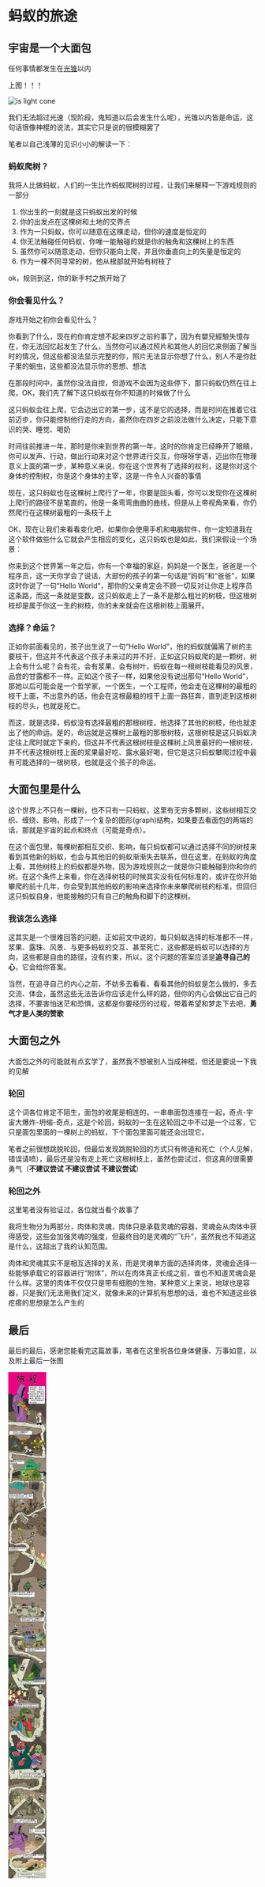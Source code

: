 # 蚂蚁的旅途

## 宇宙是一个大面包

<!-- ![ant climb tree](/public/png/ant-travel/ant-climb-tree-one.webp) -->

任何事情都发生在[光锥]()以内

上图！！！

![is light cone](/png/ant-travel/light-url.png)

我们无法超过光速（现阶段，鬼知道以后会发生什么呢），光锥以内皆是命运，这句话很像神棍的说法，其实它只是说的很模糊罢了

笔者以自己浅薄的见识小小的解读一下：

### 蚂蚁爬树？

我将人比做蚂蚁，人们的一生比作蚂蚁爬树的过程，让我们来解释一下游戏规则的一部分

1. 你出生的一刻就是这只蚂蚁出发的时候
2. 你的出发点在这棵树和土地的交界点
3. 作为一只蚂蚁，你可以随意在这棵走动，但你的速度是恒定的
4. 你无法触碰任何蚂蚁，你唯一能触碰的就是你的触角和这棵树上的东西
5. 虽然你可以随意走动，但你只能向上爬，并且你垂直向上的矢量是恒定的
6. 作为一棵不同寻常的树，他从根部就开始有树枝了

ok，规则到这，你的新手村之旅开始了

### 你会看见什么？

游戏开始之初你会看见什么？

你看到了什么，现在的你肯定想不起来四岁之前的事了，因为有嬰兒經驗失憶存在，你无法回忆起发生了什么，当然你可以通过照片和其他人的回忆来侧面了解当时的情况，但这些都没法显示完整的你，照片无法显示你想了什么，别人不是你肚子里的蛔虫，这些都没法显示你的思想、想法

在那段时间中，虽然你没法自控，但游戏不会因为这些停下，那只蚂蚁仍然在往上爬，OK，我们先了解下这只蚂蚁在你不知道的时候做了什么

这只蚂蚁会往上爬，它会迈出它的第一步，这不是它的选择，而是时间在推着它往前迈步，你只能控制他行走的方向，虽然你在四岁之前没法做什么决定，只能下意识的哭、睡觉、喝奶

时间往前推进一年，那时是你来到世界的第一年，这时的你肯定已经睁开了眼睛，你可以发声、行动，做出行动来对这个世界进行交互，你呀呀学语，迈出你在物理意义上面的第一步，某种意义来说，你在这个世界有了选择的权利，这是你对这个身体的控制权，你是这个身体的主宰，这是一件令人兴奋的事情

现在，这只蚂蚁也在这棵树上爬行了一年，你要是回头看，你可以发现你在这棵树上爬行的路径不是笔直的，他是一条弯弯曲曲的曲线，但是从上帝视角来看，你仍然爬行在这棵树最粗的一条枝干上

OK，现在让我们来看看变化吧，如果你会使用手机和电脑软件，你一定知道我在这个软件做些什么它就会产生相应的变化，这只蚂蚁也是如此，我们来假设一个场景：

你来到这个世界第一年之后，你有一个幸福的家庭，妈妈是一个医生，爸爸是一个程序员，这一天你学会了说话，大部份的孩子的第一句话是“妈妈”和“爸爸”，如果这时你说了一句“Hello World“，那你的父亲肯定会不顾一切反对让你走上程序员这条路，而这一条就是变数，这只蚂蚁走上了一条不是那么粗壮的树枝，但这根树枝却是属于你这一生的树枝，你的未来就会在这根树枝上面展开。

### 选择？命运？

正如你前面看见的，孩子出生说了一句“Hello World”，他的蚂蚁就偏离了树的主要枝干，但这并不代表这个孩子未来过的并不好，正如这只蚂蚁爬的是一颗树，树上会有什么呢？会有花，会有浆果，会有树叶，蚂蚁在每一根树枝能看见的风景，品尝的甘露都不一样。正如这个孩子一样，如果他没有说出那句“Hello World”，那她以后可能会是一个哲学家，一个医生，一个工程师，他会走在这棵树的最粗的枝干上面，不出意外的话，他会在这根最粗的枝干上面一路狂奔，直到走到这根树枝的尽头，也就是死亡。

而这，就是选择，蚂蚁没有选择最粗的那根树枝，他选择了其他的树枝，他也就走出了他的命运。是的，命运就是这棵树上最粗的那根树枝，这根树枝是这只蚂蚁决定往上爬时就定下来的，但这并不代表这根树枝是这棵树上风景最好的一根树枝，并不代表这根树枝上面的浆果最好吃、露水最好喝，但它是这只蚂蚁攀爬过程中最有可能选择的一根树枝，也就是这个孩子的命运。

## 大面包里是什么

这个世界上不只有一棵树，也不只有一只蚂蚁，这里有无穷多颗树，这些树相互交织、缠绕、影响，形成了一个复杂的图形(graph)结构，如果要去看面包的两端的话，那就是宇宙的起点和终点（可能是奇点）。

在这个面包里，每棵树都相互交织、影响，每只蚂蚁都可以通过选择不同的树枝来看到其他新的蚂蚁，也会与其他旧的蚂蚁渐渐失去联系，但在这里，在蚂蚁的角度上看，其他树枝上的蚂蚁都是外物，因为游戏规则之一就是你只能触碰到你和你的树。在这个条件上来看，你在选择树枝的时候其实没有任何标准的，或许在你开始攀爬的前十几年，你会受到其他蚂蚁的影响来选择你未来攀爬树枝的标准，但回归这只蚂蚁自身，他能接触的只有自己的触角和脚下的这棵树。

### 我该怎么选择

这其实是一个很难回答的问题，正如前文中说的，每只蚂蚁选择的标准都不一样，浆果、露珠、风景、与更多蚂蚁的交互、甚至死亡，这些都是蚂蚁可以选择的方向，这些都是自由的路径，没有约束，所以，这个问题的答案应该是**追寻自己的心**，它会给你答案。

当然，在追寻自己的内心之前，不妨多去看看，看看其他的蚂蚁是怎么做的，多去交流、体会，虽然这些无法告诉你应该走什么样的路，但你的内心会做出它自己的选择，不要害怕迷茫和恐惧，这都是你要经历的过程，带着希望和梦走下去吧，**勇气才是人类的赞歌**

## 大面包之外

大面包之外的可能就有点玄学了，虽然我不想被别人当成神棍，但还是要说一下我的见解

### 轮回

这个词各位肯定不陌生，面包的收尾是相连的，一串串面包连接在一起，奇点-宇宙大爆炸-坍缩-奇点，这是个轮回，蚂蚁的一生在这轮回之中不过是一个过客，它只是面包里面的一棵树上的蚂蚁，下个面包里面可能还会出现它。

笔者之前很想跳脱轮回，但最后发现跳脱轮回的方式只有修道和死亡（个人见解，错误请喷），最后还是没有走上死亡这根树枝上，虽然也尝试过，但这真的很需要勇气（**不建议尝试 不建议尝试 不建议尝试**）

### 轮回之外

这里笔者没有验证过，各位就当看个故事了

我将生物分为两部分，肉体和灵魂，肉体只是承载灵魂的容器，灵魂会从肉体中获得感受，这些会加强灵魂的强度，但最终目的是灵魂的“飞升”，虽然我也不知道这是什么，这超出了我的认知范围。

肉体和灵魂其实不是相互选择的关系，而是灵魂单方面的选择肉体，灵魂会选择一些能够承载它的容器进行“附体”，所以在肉体真正长成之前，谁也不知道灵魂会是什么样。这里的肉体不仅仅只是带有细胞的生物，某种意义上来说，地球也是容器，只是我们无法用我们定义，就像未来的计算机有思想的话，谁也不知道这些铁疙瘩的思想是怎么产生的

## 最后

最后的最后，感谢您能看完这篇故事，笔者在这里祝各位身体健康、万事如意，以及附上最后一张图

![is life](/public/png/ant-travel/DE95C15E-DFF7-4E54-98D7-EAC6B5E34F49_1_105_c.jpeg)
